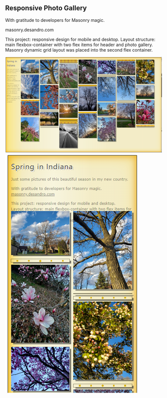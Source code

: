 ## Responsive Photo Gallery
 
With gratitude to developers for Masonry magic.

masonry.desandro.com

This project: responsive design for mobile and desktop.
Layout structure: main flexbox-container with two flex items for header and photo gallery.
Masonry dynamic grid layout was placed into the second flex container.

![-](images/about_d.png)
![-](images/about_m.png)

